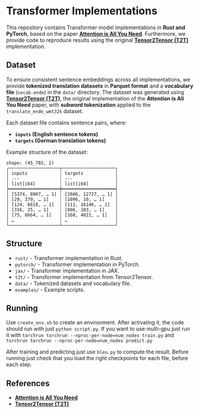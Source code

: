 # **Transformer Implementations**

This repository contains Transformer model implementations in **Rust and PyTorch**, based on the paper **[Attention is All You Need](https://arxiv.org/pdf/1706.03762)**. Furthermore, we provide code to reproduce results using the original **[Tensor2Tensor (T2T)](https://github.com/tensorflow/tensor2tensor.git)** implementation.

## **Dataset**
To ensure consistent sentence embeddings across all implementations, we provide **tokenized translation datasets** in **Parquet format** and a **vocabulary file** (`vocab.ende`) in the `data/` directory. The dataset was generated using **[Tensor2Tensor (T2T)](https://github.com/tensorflow/tensor2tensor.git)**, the original implementation of the **Attention is All You Need** paper, with **subword tokenization** applied to the `translate_ende_wmt32k` dataset.

Each dataset file contains sentence pairs, where:
- **`inputs` (English sentence tokens)**  
- **`targets` (German translation tokens)**  

Example structure of the dataset:  
```
shape: (45_782, 2)
┌───────────────────┬────────────────────┐
│ inputs            ┆ targets            │
│ ---               ┆ ---                │
│ list[i64]         ┆ list[i64]          │
╞═══════════════════╪════════════════════╡
│ [5374, 8907, … 1] ┆ [2606, 12727, … 1] │
│ [29, 379, … 1]    ┆ [1096, 10, … 1]    │
│ [124, 6618, … 1]  ┆ [111, 16146, … 1]  │
│ [316, 25, … 1]    ┆ [806, 103, … 1]    │
│ [75, 8664, … 1]   ┆ [168, 4021, … 1]   │
│ …                 ┆ …                  │
└───────────────────┴────────────────────┘
```

## **Structure**
- `rust/` - Transformer implementation in Rust.
- `pytorch/` - Transformer implementation in PyTorch.
- `jax/` - Transformer implementation in JAX.
- `t2t/` - Transformer implementation from Tensor2Tensor.
- `data/` - Tokenized datasets and vocabulary file.
- `examples/` - Example scripts.

## **Running**
Use `create_env.sh` to create an environment. After activating it, the code should run with just `python script.py`. If you want to use multi-gpu just run it with `torchrun torchrun --nproc-per-node=num_nodes train.py` and `torchrun torchrun --nproc-per-node=num_nodes predict.py`

After training and predicting just use `bleu.py` to compute the result. Before running just check that you load the right checkpoints for each file, before each step.

## **References**
- **[Attention is All You Need](https://arxiv.org/pdf/1706.03762)**
- **[Tensor2Tensor (T2T)](https://github.com/tensorflow/tensor2tensor.git)**
